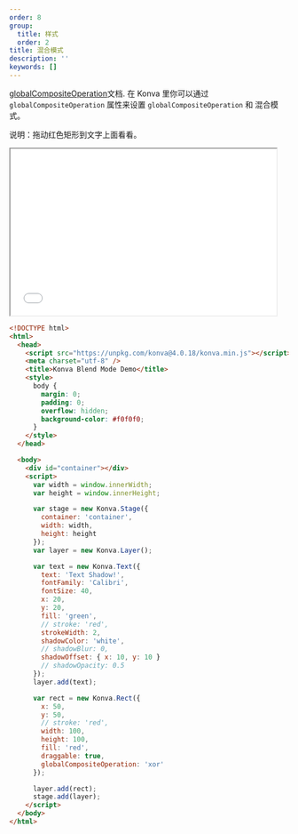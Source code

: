 ```yaml
---
order: 8
group:
  title: 样式
  order: 2
title: 混合模式
description: ''
keywords: []
---
```


<a href="https://developer.mozilla.org/en-US/docs/Web/API/CanvasRenderingContext2D/globalCompositeOperation" target="__blank">globalCompositeOperation</a>文档.
在 Konva 里你可以通过 `globalCompositeOperation` 属性来设置 `globalCompositeOperation` 和 混合模式。

说明：拖动红色矩形到文字上面看看。

<iframe src="/downloads/code/styling/Blend_Mode.html" style="width: 50vw;height:300px;"></iframe>


```html
<!DOCTYPE html>
<html>
  <head>
    <script src="https://unpkg.com/konva@4.0.18/konva.min.js"></script>
    <meta charset="utf-8" />
    <title>Konva Blend Mode Demo</title>
    <style>
      body {
        margin: 0;
        padding: 0;
        overflow: hidden;
        background-color: #f0f0f0;
      }
    </style>
  </head>

  <body>
    <div id="container"></div>
    <script>
      var width = window.innerWidth;
      var height = window.innerHeight;

      var stage = new Konva.Stage({
        container: 'container',
        width: width,
        height: height
      });
      var layer = new Konva.Layer();

      var text = new Konva.Text({
        text: 'Text Shadow!',
        fontFamily: 'Calibri',
        fontSize: 40,
        x: 20,
        y: 20,
        fill: 'green',
        // stroke: 'red',
        strokeWidth: 2,
        shadowColor: 'white',
        // shadowBlur: 0,
        shadowOffset: { x: 10, y: 10 }
        // shadowOpacity: 0.5
      });
      layer.add(text);

      var rect = new Konva.Rect({
        x: 50,
        y: 50,
        // stroke: 'red',
        width: 100,
        height: 100,
        fill: 'red',
        draggable: true,
        globalCompositeOperation: 'xor'
      });

      layer.add(rect);
      stage.add(layer);
    </script>
  </body>
</html>
```